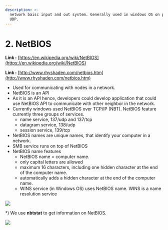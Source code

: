 ```yaml
---
description: >-
  network baisc input and out system. Generally used in windows OS on port 137
  UDP.
---
```


# 2. NetBIOS

**Link :** [https://en.wikipedia.org/wiki/NetBIOS](https://en.wikipedia.org/wiki/NetBIOS)

**Link :** [http://www.rhyshaden.com/netbios.htm](http://www.rhyshaden.com/netbios.htm)

* Used for communicating with nodes in a network.
* NetBIOS is an API
* As it is an API hence, developers could develop application that could use NetBIOS API to communicate with other neighbor in the network.
* Currently windows used NetBIOS over TCP/IP \(NBT\). NetBIOS feature currently three groups of services.
  * name service, 137/udp and 137/tcp
  * datagram service, 138/udp
  * session service, 139/tcp
* NetBIOS names are unique names, that identify your computer in a network.
* SMB service runs on top of NetBIOS
* NetBIOS name features
  * NetBIOS name = computer name.
  * only capital letters are allowed
  * maximum 16 characters, including one hidden character at the end of the computer name.
  * automatically adds a hidden character at the end of the computer name.
  * WINS service \(in Windows OS\) uses NetBIOS name. WINS is a name resolution service

![](../../../../../.gitbook/assets/image-65.png)

\*\) We use **nbtstat** to get information on NetBIOS.

![](../../../../../.gitbook/assets/image-58.png)

